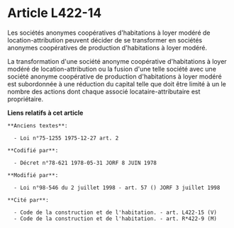 # Article L422-14

Les sociétés anonymes coopératives d'habitations à loyer modéré de location-attribution peuvent décider de se transformer en
sociétés anonymes coopératives de production d'habitations à loyer modéré.

La transformation d'une société anonyme coopérative d'habitations à loyer modéré de location-attribution ou la fusion d'une
telle société avec une société anonyme coopérative de production d'habitations à loyer modéré est subordonnée à une réduction
du capital telle que doit être limité à un le nombre des actions dont chaque associé locataire-attributaire est propriétaire.

**Liens relatifs à cet article**

	**Anciens textes**:

	  - Loi n°75-1255 1975-12-27 art. 2

	**Codifié par**:

	  - Décret n°78-621 1978-05-31 JORF 8 JUIN 1978

	**Modifié par**:

	  - Loi n°98-546 du 2 juillet 1998 - art. 57 () JORF 3 juillet 1998

	**Cité par**:

	  - Code de la construction et de l'habitation. - art. L422-15 (V)
	  - Code de la construction et de l'habitation. - art. R*422-9 (M)
